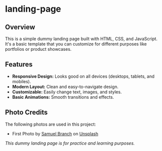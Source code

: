# landing-page

## Overview
This is a simple dummy landing page built with HTML, CSS, and JavaScript. It's a basic template that you can customize for different purposes like portfolios or product showcases.

## Features
- **Responsive Design:** Looks good on all devices (desktops, tablets, and mobiles).
- **Modern Layout:** Clean and easy-to-navigate design.
- **Customizable:** Easily change text, images, and styles.
- **Basic Animations:** Smooth transitions and effects.

## Photo Credits
The following photos are used in this project:

- First Photo by <a href="https://unsplash.com/@imsimplysamuel?utm_content=creditCopyText&utm_medium=referral&utm_source=unsplash">Samuel Branch</a> on <a href="https://unsplash.com/photos/a-blurry-photo-of-a-train-passing-by-a-building-g_eqtqF7aPo?utm_content=creditCopyText&utm_medium=referral&utm_source=unsplash">Unsplash</a>

*This dummy landing page is for practice and learning purposes.*
  